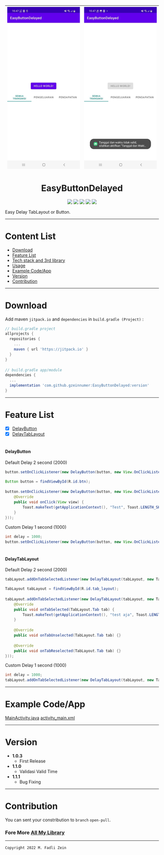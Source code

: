 
|<img src="/preview/preview1.jpg" width="300"/>|<img src="/preview/preview2.jpg" width="300"/>|
|--|--|

<h1 align="center">
    EasyButtonDelayed
</h1>

<p align="center">
    <a><img src="https://img.shields.io/badge/Version-1.1.1-brightgreen.svg?style=flat"></a>
    <a><img src="https://img.shields.io/badge/ID-gzeinnumer-blue.svg?style=flat"></a>
    <a><img src="https://img.shields.io/badge/Java-Suport-green?logo=java&style=flat"></a>
    <a><img src="https://img.shields.io/badge/kotlin-Suport-green?logo=kotlin&style=flat"></a>
    <a href="https://github.com/gzeinnumer"><img src="https://img.shields.io/github/followers/gzeinnumer?label=follow&style=social"></a>
    <br>
    <p>Easy Delay TabLayout or Button.</p>
</p>

---
# Content List
* [Download](#download)
* [Feature List](#feature-list)
* [Tech stack and 3rd library](#tech-stack-and-3rd-library)
* [Usage](#usage)
* [Example Code/App](#example-codeapp)
* [Version](#version)
* [Contribution](#contribution)

---
# Download
Add maven `jitpack.io` and `dependencies` in `build.gradle (Project)` :
```gradle
// build.gradle project
allprojects {
  repositories {
    ...
    maven { url 'https://jitpack.io' }
  }
}

// build.gradle app/module
dependencies {
  ...
  implementation 'com.github.gzeinnumer:EasyButtonDelayed:version'
}
```

---
# Feature List

- [x] [DelayButton](#DelayButton)
- [x] [DelayTabLayout](#DelayTabLayout)

#
#### DelayButton

Default Delay 2 second (2000)

```java
button.setOnClickListener(new DelayButton(button, new View.OnClickListener() {}));
```

```java
Button button = findViewById(R.id.btn);

button.setOnClickListener(new DelayButton(button, new View.OnClickListener() {
    @Override
    public void onClick(View view) {
        Toast.makeText(getApplicationContext(), "Test", Toast.LENGTH_SHORT).show();
    }
}));
```

Custom Delay 1 second (1000)

```java
int delay = 1000;
button.setOnClickListener(new DelayButton(button, new View.OnClickListener() {}, delay));
```

#
#### DelayTabLayout

Default Delay 2 second (2000)

```java
tabLayout.addOnTabSelectedListener(new DelayTabLayout(tabLayout, new TabLayout.OnTabSelectedListener() {}));
```

```java
TabLayout tabLayout = findViewById(R.id.tab_layout);

tabLayout.addOnTabSelectedListener(new DelayTabLayout(tabLayout, new TabLayout.OnTabSelectedListener() {
    @Override
    public void onTabSelected(TabLayout.Tab tab) {
        Toast.makeText(getApplicationContext(), "test aja", Toast.LENGTH_SHORT).show();
    }

    @Override
    public void onTabUnselected(TabLayout.Tab tab) {}

    @Override
    public void onTabReselected(TabLayout.Tab tab) {}
}));
```

Custom Delay 1 second (1000)

```java
int delay = 1000;
tabLayout.addOnTabSelectedListener(new DelayTabLayout(tabLayout, new TabLayout.OnTabSelectedListener() {}, delay));
```

---
# Example Code/App

[MainActivity.java](https://github.com/gzeinnumer/EasyButtonDelayed/blob/master/app/src/main/java/com/gzeinnumer/easybuttondelayed/MainActivity.java)
[activity_main.xml](https://github.com/gzeinnumer/EasyButtonDelayed/blob/master/app/src/main/res/layout/activity_main.xml)

---
# Version
- **1.0.3**
  - First Release
- **1.1.0**
  - Validasi Valid Time
- **1.1.1**
  - Bug Fixing

---
# Contribution
You can sent your constribution to `branch` `open-pull`.

### Fore More [All My Library](https://github.com/gzeinnumer#my-library-list)

---

```
Copyright 2022 M. Fadli Zein
```